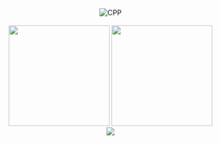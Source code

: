  <!-- <img src="https://github.com/gabohs/gabohs/blob/main/gabohs.gif" /> -->

<!-- SKILLS -->
<div class="skills" align="center"> 
  <img alt="CPP" src="https://skillicons.dev/icons?i=cpp,python,arduino">
</div>

<br>

<!-- GITHUB STATS -->
<div class="stats" align="center">
    <img src="https://github-readme-stats.vercel.app/api?username=gabohs&show_icons=true&theme=gruvbox_light&include_all_commits=true&count_private=true&line_height=30" height=200>
    <img src="https://github-readme-stats.vercel.app/api/top-langs/?username=gabohs&layout=donut&langs_count=8&theme=gruvbox_light&size_weight=0.5&count_weight=0.5&hide=html,css,cmake,batchfile" height=200>
    <br>
    <!-- <img src="https://komarev.com/ghpvc/?username=gabohs&&style=for-the-badge"/> -->
</div>

 <!-- SNAKE ANIMATION -->
<div class="snake" align="center">
  <img src="https://github.com/gabohs/gabohs/blob/output/github-contribution-grid-snake.svg">
</div>
